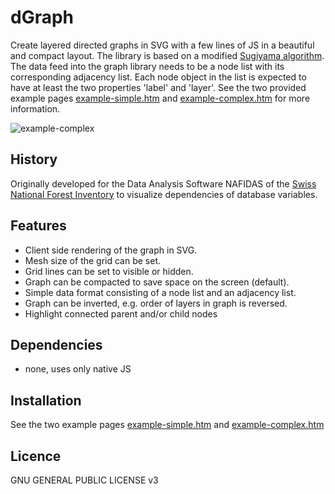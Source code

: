 dGraph
======

Create layered directed graphs in SVG with a few lines of JS in a beautiful and compact layout. The library is based on
a modified [Sugiyama algorithm](http://en.wikipedia.org/wiki/Kozo_Sugiyama "Kozo Sugiyama"). The data feed into the graph
library needs to be a node list with its corresponding adjacency list. Each node object in the list is expected to have
at least the two properties 'label' and 'layer'. See the two provided example pages
[example-simple.htm](example-simple.htm) and [example-complex.htm](example-complex.htm) for more information.

![example-complex](graph/resources/example-complex.gif "complex example of a graph drawing")

## History
Originally developed for the Data Analysis Software NAFIDAS of the [Swiss National Forest Inventory](http://www.lfi.ch/index-en.php)
to visualize dependencies of database variables.

## Features
* Client side rendering of the graph in SVG.
* Mesh size of the grid can be set.
* Grid lines can be set to visible or hidden.
* Graph can be compacted to save space on the screen (default).
* Simple data format consisting of a node list and an adjacency list.
* Graph can be inverted, e.g. order of layers in graph is reversed.
* Highlight connected parent and/or child nodes

## Dependencies
* none, uses only native JS

## Installation
See the two example pages [example-simple.htm](example-simple.htm) and [example-complex.htm](example-complex.htm)

## Licence
GNU GENERAL PUBLIC LICENSE v3